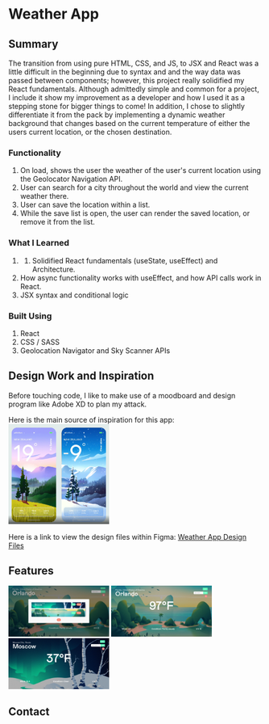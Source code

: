 # Weather App

## Summary
The transition from using pure HTML, CSS, and JS, to JSX and React was a little difficult in the beginning due to syntax and and the way data was passed between components; however, this project really solidified my React fundamentals. Although admittedly simple and common for a project, I include it show my improvement as a developer and how I used it as a stepping stone for bigger things to come!  In addition, I chose to slightly differentiate it from the pack by implementing a dynamic weather background that changes based on the current temperature of either the users current location, or the chosen destination.

### Functionality
1. On load, shows the user the weather of the user's current location using the Geolocator Navigation API.
2. User can search for a city throughout the world and view the current weather there.
3. User can save the location within a list.
4. While the save list is open, the user can render the saved location, or remove it from the list.

### What I Learned
1. 1. Solidified React fundamentals (useState, useEffect) and Architecture. 
2. How async functionality works with useEffect, and how API calls work in React. 
3. JSX syntax and conditional logic

### Built Using
1. React
2. CSS / SASS
3. Geolocation Navigator and Sky Scanner APIs

## Design Work and Inspiration
Before touching code, I like to make use of a moodboard and design program like Adobe XD to plan my attack.

Here is the main source of inspiration for this app: <img src="/readme-images/react-weather-app-inspiration.png" width="200">

Here is a link to view the design files within Figma: [Weather App Design Files](https://www.figma.com/file/dvRHdts47bJxhQGEIClsGz/React-Weather-App)

## Features

<img src="/readme-images/react-weather-app-screenshot.png" width="200">
<img src="/readme-images/react-weather-app-screenshot-2.png" width="200">
<img src="/readme-images/react-weather-app-screenshot-3.png" width="200">
  

## Contact
